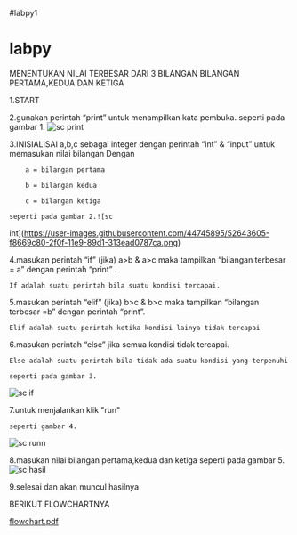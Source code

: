 #labpy1

# labpy

MENENTUKAN NILAI TERBESAR DARI 3 BILANGAN
BILANGAN PERTAMA,KEDUA DAN KETIGA

1.START

2.gunakan perintah “print” untuk menampilkan kata pembuka. 
	seperti pada gambar 1.
	![sc  print](https://user-images.githubusercontent.com/44745895/52643357-6c547500-2f0f-11e9-8da6-1e9741172b89.png)


3.INISIALISAI a,b,c sebagai integer dengan perintah “int” & “input” untuk memasukan nilai bilangan
	Dengan
		
		a = bilangan pertama
		
		b = bilangan kedua
		
		c = bilangan ketiga
	
	seperti pada gambar 2.![sc 
int](https://user-images.githubusercontent.com/44745895/52643605-f8669c80-2f0f-11e9-89d1-313ead0787ca.png)


4.masukan perintah “if” (jika) a>b & a>c maka tampilkan “bilangan terbesar = a” dengan perintah “print” .
	
	If adalah suatu perintah bila suatu kondisi tercapai.
	

5.masukan perintah “elif” (jika) b>c & b>c  maka tampilkan “bilangan terbesar =b” dengan perintah “print”.
	
	Elif adalah suatu perintah ketika kondisi lainya tidak tercapai

6.masukan perintah “else”  jika semua kondisi tidak tercapai. 
	
	Else adalah suatu perintah bila tidak ada suatu kondisi yang terpenuhi

	seperti pada gambar 3.

![sc if](https://user-images.githubusercontent.com/44745895/52659156-417a1900-2f2f-11e9-835b-e6cc5ebb5903.png)

			


7.untuk menjalankan klik "run"

	seperti gambar 4.

![sc runn](https://user-images.githubusercontent.com/44745895/52658953-e34d3600-2f2e-11e9-924a-ea82a2d6003d.png)



8.masukan nilai bilangan pertama,kedua dan ketiga
	seperti pada gambar 5.
![sc 
hasil](https://user-images.githubusercontent.com/44745895/52643874-7165f400-2f10-11e9-886e-df61054a8086.png)





9.selesai dan akan muncul hasilnya


BERIKUT FLOWCHARTNYA

[flowchart.pdf](https://github.com/rudal2012/labpy1/files/2856330/flowchart.pdf)
